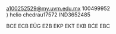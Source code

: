 a100252529@my.uvm.edu.mx
	100499952   
               ⟩ helio 
	chedrau17572
IND3652485

BCE ECB EŪG EZB EKP EKT EKB BĆE EBC